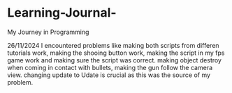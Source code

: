 # Learning-Journal-
My Journey in Programming 

26/11/2024 I encountered problems like making both scripts from differen tutorials work, making the shooing button work, making the script in my fps game work and making sure the script was correct. making object destroy when coming in contact with bullets, making the gun follow the camera view. changing update to Udate is crucial as this was the source of my problem.

